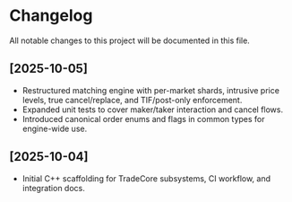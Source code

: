 # Changelog

All notable changes to this project will be documented in this file.

## [2025-10-05]
- Restructured matching engine with per-market shards, intrusive price levels, true cancel/replace, and TIF/post-only enforcement.
- Expanded unit tests to cover maker/taker interaction and cancel flows.
- Introduced canonical order enums and flags in common types for engine-wide use.

## [2025-10-04]
- Initial C++ scaffolding for TradeCore subsystems, CI workflow, and integration docs.
